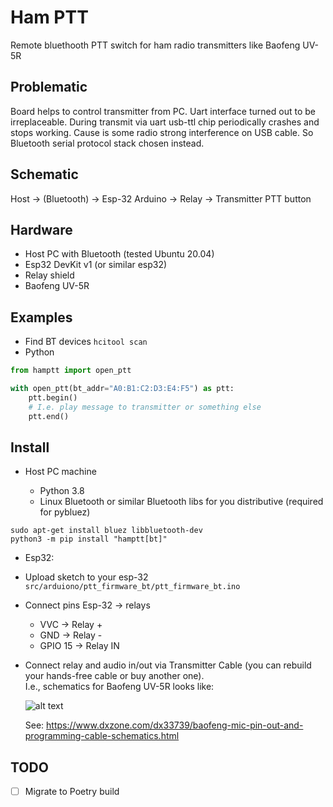 Ham PTT
=======

Remote bluethooth PTT switch for ham radio transmitters like Baofeng UV-5R

Problematic
-----------

Board helps to control transmitter from PC. Uart interface turned out to be irreplaceable. During transmit via uart
usb-ttl chip periodically crashes and stops working. Cause is some radio strong interference on USB cable. So Bluetooth
serial protocol stack chosen instead.

Schematic
---------

Host -> (Bluetooth) -> Esp-32 Arduino -> Relay -> Transmitter PTT button

Hardware
--------

- Host PC with Bluetooth (tested Ubuntu 20.04)  
- Esp32 DevKit v1 (or similar esp32)
- Relay shield
- Baofeng UV-5R

Examples
--------
 
- Find BT devices `hcitool scan`
- Python

```python
from hamptt import open_ptt

with open_ptt(bt_addr="A0:B1:C2:D3:E4:F5") as ptt:
    ptt.begin()
    # I.e. play message to transmitter or something else
    ptt.end()
```

Install
-------

* Host PC machine
  
  - Python 3.8 
  - Linux Bluetooth or similar Bluetooth libs for you distributive (required for pybluez)

```shell
sudo apt-get install bluez libbluetooth-dev
python3 -m pip install "hamptt[bt]"
```

* Esp32:

- Upload sketch to your esp-32 `src/arduiono/ptt_firmware_bt/ptt_firmware_bt.ino`
- Connect pins Esp-32 -> relays

    - VVC -> Relay +
    - GND -> Relay -
    - GPIO 15 -> Relay IN

- Connect relay and audio in/out via Transmitter Cable (you can rebuild your hands-free cable or buy another one).   
  I.e., schematics for Baofeng UV-5R looks like:

  ![alt text](https://www.dxzone.com/dx33739/baofeng-mic-pin-out-and-programming-cable-schematics.jpg "Baofeng UV-5R Pins") 

  See: https://www.dxzone.com/dx33739/baofeng-mic-pin-out-and-programming-cable-schematics.html

TODO
---- 

- [ ] Migrate to Poetry build